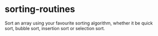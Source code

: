 # sorting-routines
Sort an array using your favourite sorting algorithm, whether it be quick sort, bubble sort, insertion sort or selection sort. 
